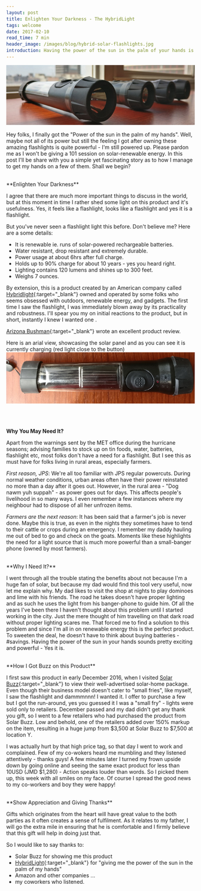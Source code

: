 ```yaml
---
layout: post
title: Enlighten Your Darkness - The HybridLight
tags: welcome
date: 2017-02-10
read_time: 7 min
header_image: /images/blog/hybrid-solar-flashlights.jpg
introduction: Having the power of the sun in the palm of your hands is exaclty what this flashlight gives you. Let me tell you about my journey in hawning the sun's power.
---
```



!["Flashlight"](/images/blog/hybrid-solar-flashlights.jpg)

Hey folks, I finally got the "Power of the sun in the palm of my hands". Well, maybe not all of its power but still the feeling I got after owning these amazing flashlights is quite powerful - I'm still powered up. Please pardon me as I won't be giving a 101 session on solar-renewable energy. In this post I'll be share with you a simple yet fascinating story as to how I manage to get my hands on a few of them. Shall we begin?


<br/>
**Enlighten Your Darkness**


I agree that there are much more important things to discuss in the world, but at this moment in time I rather shed some light on this product and it's usefulness. Yes, it feels like a flashlight, looks like a flashlight and yes it is a flashlight. 

But you've never seen a flashlight light this before. Don't believe me? Here are a some details:

 - It is renewable ie. runs of solar-powered rechargeable batteries.
 - Water resistant, drop resistant and extremely durable.
 - Power usage at about 6hrs after full charge.
 - Holds up to 90% charge for about 10 years - yes you heard right.
 - Lighting contains 120 lumens and shines up to 300 feet.
 - Weighs 7 ounces.

By extension, this is a product created by an American company called [Hybridlight](http://hybridlight.com/about-us/){:target="_blank"} owned and operated by some folks who seems obsessed with outdoors, renewable energy, and gadgets. The first time I saw the flashlight, I was immediately blown away by its practicality and robustness. I'll spear you my on initial reactions to the product, but in short, instantly I knew I wanted one . 

[Arizona Bushman](http://www.arizonabushman.com/reviews/the-hybrid-light-120/){:target="_blank"} wrote an excellent product review.

Here is an arial view, showcasing the solar panel and as you can see it is currently charging (red light close to the button)
!["Flashlight"](/images/blog/hybrid-solar-flashlights-arial-view.jpg)

<br/>
<br/>

**Why You May Need It?**

Apart from the warnings sent by the MET office during the hurricane seasons; advising families to stock up on tin foods, water, batteries, flashlight etc, most folks don't have a need for a flashlight.
But I see this as must have for folks living in rural areas, especially farmers.

_First reason, JPS_: We're all too familiar with JPS regular powercuts. During normal weather conditions, urban areas often have their power reinstated no more than a day after it goes out. However, in the rural area - "Dog nawm yuh suppah" - as power goes out for days. This affects people's livelihood in so many ways. I even remember a few instances where my neighbour had to dispose of all her unfrozen items. 

_Farmers are the next reason_: It has been said that a farmer's job is never done. Maybe this is true, as even in the nights they sometimes have to tend to their cattle or crops during an emergency. I remember my daddy hauling me out of bed to go and check on the goats. Moments like these highlights the need for a light source that is much more powerful than a small-banger phone (owned by most farmers).

<br/>
**Why I Need It?**

I went through all the trouble stating the benefits about not because I'm a huge fan of solar, but because my dad would find this tool very useful, now let me explain why. My dad likes to visit the shop at nights to play dominoes and lime with his friends. The road he takes doesn't have proper lighting and as such he uses the light from his banger-phone to guide him. Of all the years I've been there I haven't thought about this problem until I started working in the city. Just the mere thought of him travelling on that dark road without proper lighting scares me. That forced me to find a solution to this problem and since I'm all in on renewable energy this is the perfect product. To sweeten the deal, he doesn't have to think about buying batteries - #savings. Having the power of the sun in your hands sounds pretty exciting and powerful - Yes it is.

<br/>
**How I Got Buzz on this Product**

I first saw this product in early December 2016, when I visited [Solar Buzz](http://www.solarbuzzjamaica.com/){:target="_blank"} to view their well-advertised solar-home package. Even though their business model doesn't cater to "small fries", like myself, I saw the flashlight and dammmnnn! I wanted it. I offer to purchase a few but I got the run-around, yes you guessed it I was a "small fry" - lights were sold only to retailers. December passed and my dad didn't get any thank you gift, so I went to a few retailers who had purchased the product from Solar Buzz. Low and behold, one of the retailers added over 150% markup on the item, resulting in a huge jump from $3,500 at Solar Buzz to $7,500 at location Y. 

I was actually hurt by that high price tag, so that day I went to work and complained. Few of my co-wokers heard me mumbling and they listened attentively - thanks guys! A few minutes later I turned my frown upside down by going online and seeing the same exact product for less than 10USD (JMD $1,280) - Action speaks louder than words. So I picked them up, this week with all smiles on my face. Of course I spread the good news to my co-workers and boy they were happy!

<br/>
**Show Appreciation and Giving Thanks**

Gifts which originates from the heart will have great value to the both parties as it often creates a sense of fulfilment. As it relates to my father, I will go the extra mile in ensuring that he is comfortable and I firmly believe that this gift will help in doing just that.

So I would like to say thanks to: 

 - Solar Buzz for showing me this product 
 - [HybridLight](http://hybridlight.com/){:target="_blank"} for "giving me the power of the sun in the palm of my hands"
 - Amazon and other companies ...
 - my coworkers who listened.

<br/>

